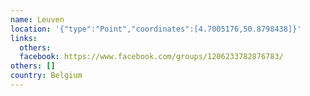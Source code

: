 ```yaml
---
name: Leuven
location: '{"type":"Point","coordinates":[4.7005176,50.8798438]}'
links:
  others: 
  facebook: https://www.facebook.com/groups/1206233782876783/
others: []
country: Belgium
---
```

